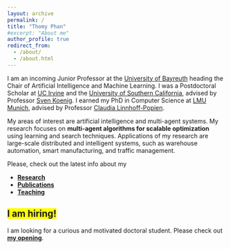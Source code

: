 ```yaml
---
layout: archive
permalink: /
title: "Thomy Phan"
#excerpt: "About me"
author_profile: true
redirect_from: 
  - /about/
  - /about.html
---
```


I am an incoming Junior Professor at the [University of Bayreuth](https://www.uni-bayreuth.de/en) heading the Chair of Artificial Intelligence and Machine Learning. I was a Postdoctoral Scholar at [UC Irvine](https://uci.edu) and the [University of Southern California](https://www.usc.edu), advised by Professor [Sven Koenig](https://ics.uci.edu/?people=sven-koenig). I earned my PhD in Computer Science at [LMU Munich](https://www.lmu.de/en/index.html), advised by Professor [Claudia Linnhoff-Popien](https://www.mobile.ifi.lmu.de/team/claudia-linnhoff-popien/).

My areas of interest are artificial intelligence and multi-agent systems. My research focuses on **multi-agent algorithms for scalable optimization** using learning and search techniques. Applications of my research are large-scale distributed and intelligent systems, such as warehouse automation, smart manufacturing, and traffic management.

Please, check out the latest info about my
* [**Research**](https://thomyphan.github.io/research/)
* [**Publications**](https://thomyphan.github.io/publications/)
* [**Teaching**](https://thomyphan.github.io/teaching/)

<h2><span style="background-color: #FFFF00">I am hiring!</span></h2>

I am looking for a curious and motivated doctoral student. Please check out [**my opening**](https://thomyphan.github.io/open_positions/).